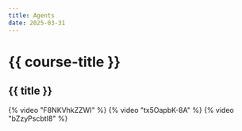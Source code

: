 ```yaml
---
title: Agents
date: 2025-03-31
---
```


# {{ course-title }}

## {{ title }}

{% video "F8NKVhkZZWI" %}
{% video "tx5OapbK-8A" %}
{% video "bZzyPscbtI8" %}
